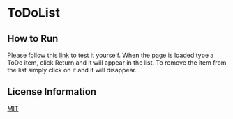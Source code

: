 # ToDoList

## How to Run
Please follow this [link](https://oksanawalters.github.io/ToDoList/) to test it yourself. When the page is loaded type a ToDo item, click Return and it will appear in the list. To remove the item from the list simply click on it and it will disappear.


## License Information
[MIT](https://choosealicense.com/licenses/mit/)
